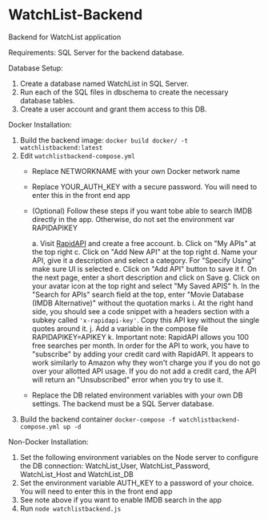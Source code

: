 # WatchList-Backend
Backend for WatchList application

Requirements: SQL Server for the backend database.

Database Setup:

1. Create a database named WatchList in SQL Server.
1. Run each of the SQL files in dbschema to create the necessary database tables.
1. Create a user account and grant them access to this DB.

Docker Installation:

1. Build the backend image: `docker build docker/ -t watchlistbackend:latest`
1. Edit `watchlistbackend-compose.yml`
   - Replace NETWORKNAME with your own Docker network name
   - Replace YOUR_AUTH_KEY with a secure password. You will need to enter this in the front end app
   - (Optional) Follow these steps if you want tobe able to search IMDB directly in the app. Otherwise, do not set the environment var RAPIDAPIKEY
   
     a. Visit [RapidAPI](rapidapi.com) and create a free account.
     b. Click on "My APIs" at the top right
     c. Click on "Add New API" at the top right
     d. Name your API, give it a description and select a category. For "Specify Using" make sure UI is selected
     e. Click on "Add API" button to save it
     f. On the next page, enter a short description and click on Save
     g. Click on your avatar icon at the top right and select "My Saved APIS"
     h. In the "Search for APIs" search field at the top, enter "Movie Database (IMDB Alternative)" without the quotation marks
     i. At the right hand side, you should see a code snippet with a headers section with a subkey called `'x-rapidapi-key'`. Copy this API key without the single quotes around it.
     j. Add a variable in the compose file RAPIDAPIKEY=APIKEY
     k. Important note: RapidAPI allows you 100 free searches per month. In order for the API to work, you have to "subscribe" by adding your credit card with RapidAPI. It appears to work similarly to Amazon why they won't charge you if you do not go over your allotted API usage. If you do not add a credit card, the API will return an "Unsubscribed" error when you try to use it.
   - Replace the DB related environment variables with your own DB settings. The backend must be a SQL Server database.
1. Build the backend container `docker-compose -f watchlistbackend-compose.yml up -d`

Non-Docker Installation:

1. Set the following environment variables on the Node server to configure the DB connection: WatchList_User, WatchList_Password, WatchList_Host and WatchList_DB
1. Set the environment variable AUTH_KEY to a password of your choice. You will need to enter this in the front end app
1. See note above if you want to enable IMDB search in the app
1. Run `node watchlistbackend.js`
